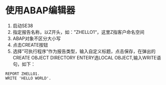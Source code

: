 使用ABAP编辑器
=========
1. 启动SE38
2. 指定报告名称，以Z开头，如：”ZHELLO1“，这里Z指客户命名空间
3. ABAP对象不区分大小写
4. 点击CREATE按钮
5. 选择”可执行程序“作为报告类型，输入自定义标题，点击保存，在弹出的CREATE OBJECT DIRECTORY ENTERY选LOCAL OBJECT,输入WRITE语句，如下：
```abap
REPORT ZHELLO1.
WRITE 'HELLO WORLD'.
```